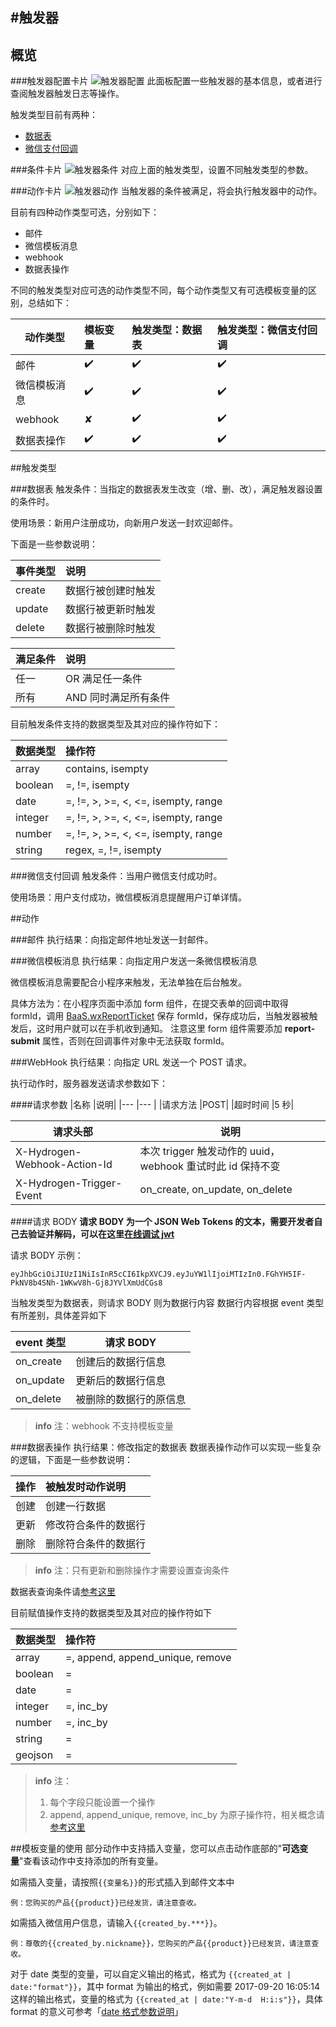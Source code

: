 #触发器
-------------

## 概览
###触发器配置卡片
![触发器配置](../images/trigger/trigger-1.jpg)
此面板配置一些触发器的基本信息，或者进行查阅触发器触发日志等操作。

触发类型目前有两种：
- [数据表](#数据表)
- [微信支付回调](#微信支付回调)

###条件卡片
![触发器条件](../images/trigger/trigger-2.jpg)
对应上面的触发类型，设置不同触发类型的参数。

###动作卡片
![触发器动作](../images/trigger/trigger-3.jpg)
当触发器的条件被满足，将会执行触发器中的动作。

目前有四种动作类型可选，分别如下：

- 邮件
- 微信模板消息
- webhook
- 数据表操作

不同的触发类型对应可选的动作类型不同，每个动作类型又有可选模板变量的区别，总结如下：

|动作类型    | 模板变量|触发类型：数据表  | 触发类型：微信支付回调 |
| ---------- | :-----  | :----  | :----------- |
|邮件        | ✔️      | ✔️     | ✔️           |      
|微信模板消息| ✔️      | ✔️     | ✔️           |   
|webhook     | ✘       | ✔️     | ✔️           |
|数据表操作  | ✔️      | ✔️     | ✔️           | 


##触发类型

###数据表
触发条件：当指定的数据表发生改变（增、删、改），满足触发器设置的条件时。

使用场景：新用户注册成功，向新用户发送一封欢迎邮件。

下面是一些参数说明：

|事件类型|说明             |
|:--------|:----------    |
|create  |数据行被创建时触发|
|update  |数据行被更新时触发|
|delete  |数据行被删除时触发|

|满足条件|说明                |
|:--     |:----------         |
|任一    |OR  满足任一条件    |
|所有    |AND 同时满足所有条件|

目前触发条件支持的数据类型及其对应的操作符如下：

|数据类型|操作符                             |
|:--     |:--------------------------------- |
|array   |contains, isempty                  |
|boolean |=, !=, isempty                     |
|date    |=, !=, >, >=, <, <=, isempty, range|
|integer |=, !=, >, >=, <, <=, isempty, range|
|number  |=, !=, >, >=, <, <=, isempty, range|
|string  |regex, =, !=, isempty              |


###微信支付回调
触发条件：当用户微信支付成功时。

使用场景：用户支付成功，微信模板消息提醒用户订单详情。

##动作

###邮件
执行结果：向指定邮件地址发送一封邮件。

###微信模板消息
执行结果：向指定用户发送一条微信模板消息

微信模板消息需要配合小程序来触发，无法单独在后台触发。

具体方法为：在小程序页面中添加 form 组件，在提交表单的回调中取得 formId，调用 [BaaS.wxReportTicket](../js-sdk/template-message.md) 保存 formId，保存成功后，当触发器被触发后，这时用户就可以在手机收到通知。
注意这里 form 组件需要添加 **report-submit** 属性，否则在回调事件对象中无法获取 formId。

###WebHook
执行结果：向指定 URL 发送一个 POST 请求。

执行动作时，服务器发送请求参数如下：

####请求参数
|名称        |说明|
|---        |---     |
|请求方法 |POST|
|超时时间 |5 秒|

|请求头部|说明              |
|--------|------------------|
|X-Hydrogen-Webhook-Action-Id |本次 trigger 触发动作的 uuid，webhook 重试时此 id 保持不变|
|X-Hydrogen-Trigger-Event|on_create, on_update, on_delete|

####请求 BODY
**请求 BODY 为一个 JSON Web Tokens 的文本，需要开发者自己去验证并解码，可以在这里[在线调试 jwt](https://jwt.io/)**

请求 BODY 示例：
```
eyJhbGciOiJIUzI1NiIsInR5cCI6IkpXVCJ9.eyJuYW1lIjoiMTIzIn0.FGhYH5IF-PkNV8b4SNh-1WKwV8h-Gj8JYVlXmUdCGs8
```

当触发类型为数据表，则请求 BODY 则为数据行内容
数据行内容根据 event 类型有所差别，具体差异如下

|event 类型 | 请求 BODY                |
|-----------|--------------------------|
| on_create | 创建后的数据行信息     |
| on_update | 更新后的数据行信息     |
| on_delete | 被删除的数据行的原信息 |

> **info**
> 注：webhook 不支持模板变量


###数据表操作
执行结果：修改指定的数据表
数据表操作动作可以实现一些复杂的逻辑，下面是一些参数说明：

|操作  |被触发时动作说明    |
|:------|:---------------   |
|创建  |创建一行数据        |
|更新  |修改符合条件的数据行|
|删除  |删除符合条件的数据行|

> **info**
>注：只有更新和删除操作才需要设置查询条件

数据表查询条件请[参考这里](schema.md)

目前赋值操作支持的数据类型及其对应的操作符如下

|数据类型|操作符                          |
| :------| :---------------------------- |
|array   |=, append, append_unique, remove|
|boolean |=                               |
|date    |=                               |
|integer |=, inc_by                       |
|number  |=, inc_by                       |
|string  |=                               |
|geojson |=                               |

>**info**
>注：
>1. 每个字段只能设置一个操作
>2. append, append_unique, remove, inc_by 为原子操作符，相关概念请[参考这里](../js-sdk/schema/update-record.md)

##模板变量的使用
部分动作中支持插入变量，您可以点击动作底部的"**可选变量**"查看该动作中支持添加的所有变量。    

如需插入变量，请按照`{{变量名}}`的形式插入到邮件文本中

    例：您购买的产品{{product}}已经发货，请注意查收。

如需插入微信用户信息，请输入`{{created_by.***}}`。

    例：尊敬的{{created_by.nickname}}，您购买的产品{{product}}已经发货，请注意查收。

对于 date 类型的变量，可以自定义输出的格式，格式为 `{{created_at | date:"format"}}`，其中 format 为输出的格式，例如需要 2017-09-20 16:05:14 这样的输出格式，变量的格式为 `{{created_at | date:"Y-m-d  H:i:s"}}`，具体 format 的意义可参考「[date 格式参数说明][3]」


  [1]: %E6%95%B0%E6%8D%AE%E8%A1%A8
  [2]: #WebHook
  [3]: http://support.minapp.com/hc/kb/article/1085622/?from=draft